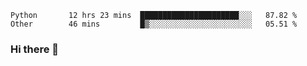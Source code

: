 <!--START_SECTION:waka-->

```text
Python       12 hrs 23 mins  ██████████████████████░░░   87.82 %
Other        46 mins         █▒░░░░░░░░░░░░░░░░░░░░░░░   05.51 %
```

<!--END_SECTION:waka-->

### Hi there 👋

<!--
**DnC275/DnC275** is a ✨ _special_ ✨ repository because its `README.md` (this file) appears on your GitHub profile.

Here are some ideas to get you started:

- 🔭 I’m currently working on ...
- 🌱 I’m currently learning ...
- 👯 I’m looking to collaborate on ...
- 🤔 I’m looking for help with ...
- 💬 Ask me about ...
- 📫 How to reach me: ...
- 😄 Pronouns: ...
- ⚡ Fun fact: ...
-->
